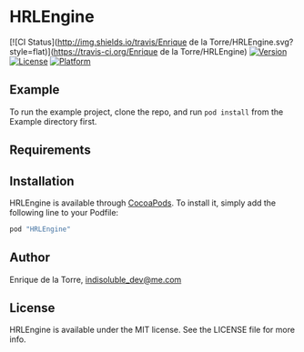 # HRLEngine

[![CI Status](http://img.shields.io/travis/Enrique de la Torre/HRLEngine.svg?style=flat)](https://travis-ci.org/Enrique de la Torre/HRLEngine)
[![Version](https://img.shields.io/cocoapods/v/HRLEngine.svg?style=flat)](http://cocoapods.org/pods/HRLEngine)
[![License](https://img.shields.io/cocoapods/l/HRLEngine.svg?style=flat)](http://cocoapods.org/pods/HRLEngine)
[![Platform](https://img.shields.io/cocoapods/p/HRLEngine.svg?style=flat)](http://cocoapods.org/pods/HRLEngine)

## Example

To run the example project, clone the repo, and run `pod install` from the Example directory first.

## Requirements

## Installation

HRLEngine is available through [CocoaPods](http://cocoapods.org). To install
it, simply add the following line to your Podfile:

```ruby
pod "HRLEngine"
```

## Author

Enrique de la Torre, indisoluble_dev@me.com

## License

HRLEngine is available under the MIT license. See the LICENSE file for more info.
